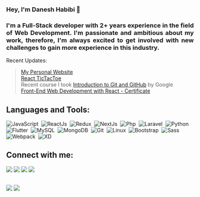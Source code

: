 ### Hey, I'm Danesh Habibi 👋
<h3 align="justify">
    I'm a Full-Stack developer with 2+ years experience in the field of Web Development. I'm passionate and ambitious about my work, therefore, I'm always excited to get involved with new challenges to gain more experience in this industry.
</h3>

Recent Updates:
> [My Personal Website](https://s1rbl4ck.netlify.app/)\
> [React TicTacToe](https://tictactoe-s1rbl4ck.netlify.app/)\
> Recent course I took [Introduction to Git and GitHub](https://www.coursera.org/learn/introduction-git-github) by Google\
> [Front-End Web Development with React - Certificate](https://www.coursera.org/account/accomplishments/certificate/2D2YVHQESQCW)

## Languages and Tools:
![JavaScript](https://img.shields.io/badge/JavaScript-f0db4f?style=for-the-badge&logo=javascript&logoColor=white)&nbsp;
![ReactJs](https://img.shields.io/badge/ReactJs-61DBFB?style=for-the-badge&logo=react&logoColor=black)&nbsp;
![Redux](https://img.shields.io/badge/Redux-764ABC?style=for-the-badge&logo=redux&logoColor=white)&nbsp;
![NextJs](https://img.shields.io/badge/NextJs-white?style=for-the-badge&logo=next.js&logoColor=black)&nbsp;
![Php](https://img.shields.io/badge/Php-4B568C?style=for-the-badge&logo=php&logoColor=white)&nbsp;
![Laravel](https://img.shields.io/badge/Laravel-FF2D20?style=for-the-badge&logo=laravel&logoColor=white)&nbsp;
![Python](https://img.shields.io/badge/Python-3477AC?style=for-the-badge&logo=python&logoColor=white)&nbsp;
![Flutter](https://img.shields.io/badge/Flutter-41C6F0?style=for-the-badge&logo=flutter&logoColor=white)&nbsp;
![MySQL](https://img.shields.io/badge/MySQL-417399?style=for-the-badge&logo=mysql&logoColor=white)&nbsp;
![MongoDB](https://img.shields.io/badge/MongoDB-489F46?style=for-the-badge&logo=mongodb&logoColor=white)&nbsp;
![Git](https://img.shields.io/badge/Git-F03C2E?style=for-the-badge&logo=git&logoColor=white)&nbsp;
![Linux](https://img.shields.io/badge/Linux-E9B81E?style=for-the-badge&logo=linux&logoColor=000000)&nbsp;
![Bootstrap](https://img.shields.io/badge/Bootstrap-6E10EA?style=for-the-badge&logo=bootstrap&logoColor=white)&nbsp;
![Sass](https://img.shields.io/badge/Sass-C26191?style=for-the-badge&logo=sass&logoColor=white)&nbsp;
![Webpack](https://img.shields.io/badge/Webpack-1B72B6?style=for-the-badge&logo=webpack&logoColor=white)&nbsp;
![XD](https://img.shields.io/badge/XD-FF2BC2?style=for-the-badge&logo=adobexd&logoColor=white)&nbsp;

## Connect with me:
<p align = "center">

[<img src ="https://img.shields.io/badge/website-%23.svg?&style=for-the-badge&logo=www&logoColor=white%22&color=black">](https://s1rbl4ck.netlify.app/)
[<img src="https://img.shields.io/badge/linkedin-%2312100E.svg?&style=for-the-badge&logo=linkedin&logoColor=white&color=black" />](https://www.linkedin.com/in/daneshhabibi/)
[<img src="https://img.shields.io/badge/instagram-%2312100E.svg?&style=for-the-badge&logo=instagram&logoColor=white&color=black" />](https://instagram.com/dmhs82)
[<img src="https://img.shields.io/badge/twitter-%231DA1F2.svg?&style=for-the-badge&logo=twitter&logoColor=white&color=black" />](https://twitter.com/s1rbl4ck) 
</p>
<br>

<img src="https://github-readme-stats.vercel.app/api?username=s1rbl4ck&show_icons=true"/>

<img src="https://github-readme-streak-stats.herokuapp.com/?user=s1rbl4ck"/>
